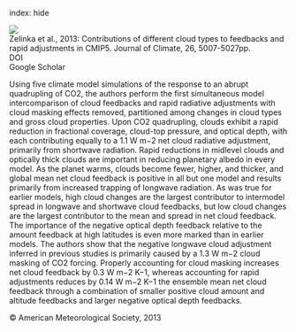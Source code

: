 index: hide

<div class="Citation">
    <div class="Citation-thumb CitationThumb-linked"  data-href="https://doi.org/10.1175/jcli-d-12-00555.1">
      <img src="https://static.claimspace.cloud/climate-study-static/refs/thumbs/7/Zelinka_et_al_2013-thumb.png" />
    </div>

  <div class="Citation-body">
    <div class="Citation-text">Zelinka et al., 2013: Contributions of different cloud types to feedbacks and rapid adjustments in CMIP5. <span class="Article-journal">Journal of Climate, </span><span class="Article-volume">26, </span>5007-5027pp.</div>
    <div class="Citation-links">
      <div class="CitationLink" data-href="https://doi.org/10.1175/jcli-d-12-00555.1">
        <div class="CitationLink-icon CitationLink-Doi"></div>
        <div class="CitationLink-text">DOI</div>
      </div>
      <div class="CitationLink" data-href="https://scholar.google.com/scholar?q=10.1175/jcli-d-12-00555.1">
        <div class="CitationLink-icon CitationLink-Scholar"></div>
        <div class="CitationLink-text">Google Scholar</div>
      </div>
    </div>
  </div>
</div>

Using five climate model simulations of the response to an abrupt quadrupling of CO2, the authors perform the first simultaneous model intercomparison of cloud feedbacks and rapid radiative adjustments with cloud masking effects removed, partitioned among changes in cloud types and gross cloud properties. Upon CO2 quadrupling, clouds exhibit a rapid reduction in fractional coverage, cloud-top pressure, and optical depth, with each contributing equally to a 1.1 W m−2 net cloud radiative adjustment, primarily from shortwave radiation. Rapid reductions in midlevel clouds and optically thick clouds are important in reducing planetary albedo in every model. As the planet warms, clouds become fewer, higher, and thicker, and global mean net cloud feedback is positive in all but one model and results primarily from increased trapping of longwave radiation. As was true for earlier models, high cloud changes are the largest contributor to intermodel spread in longwave and shortwave cloud feedbacks, but low cloud changes are the largest contributor to the mean and spread in net cloud feedback. The importance of the negative optical depth feedback relative to the amount feedback at high latitudes is even more marked than in earlier models. The authors show that the negative longwave cloud adjustment inferred in previous studies is primarily caused by a 1.3 W m−2 cloud masking of CO2 forcing. Properly accounting for cloud masking increases net cloud feedback by 0.3 W m−2 K−1, whereas accounting for rapid adjustments reduces by 0.14 W m−2 K−1 the ensemble mean net cloud feedback through a combination of smaller positive cloud amount and altitude feedbacks and larger negative optical depth feedbacks.

<div class="Citation-copy">
&copy; American Meteorological Society, 2013
</div>